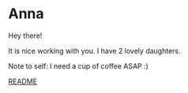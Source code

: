 # Anna

Hey there!

It is nice working with you.
I have 2 lovely daughters.

Note to self: I need a cup of coffee ASAP :)

[README](README.md)
